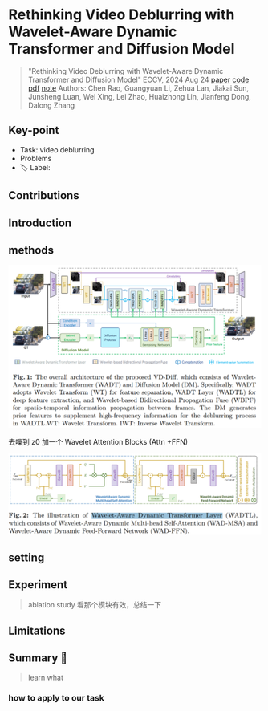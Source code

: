 # Rethinking Video Deblurring with Wavelet-Aware Dynamic Transformer and Diffusion Model

> "Rethinking Video Deblurring with Wavelet-Aware Dynamic Transformer and Diffusion Model" ECCV, 2024 Aug 24
> [paper](http://arxiv.org/abs/2408.13459v1) [code](https://github.com/Chen-Rao/VD-Diff) [pdf](./2024_08_ECCV_Rethinking-Video-Deblurring-with-Wavelet-Aware-Dynamic-Transformer-and-Diffusion-Model.pdf) [note](./2024_08_ECCV_Rethinking-Video-Deblurring-with-Wavelet-Aware-Dynamic-Transformer-and-Diffusion-Model_Note.md)
> Authors: Chen Rao, Guangyuan Li, Zehua Lan, Jiakai Sun, Junsheng Luan, Wei Xing, Lei Zhao, Huaizhong Lin, Jianfeng Dong, Dalong Zhang

## Key-point

- Task: video deblurring
- Problems
- :label: Label:

## Contributions



## Introduction



## methods

![fig1](docs/2024_08_ECCV_Rethinking-Video-Deblurring-with-Wavelet-Aware-Dynamic-Transformer-and-Diffusion-Model_Note/fig1.png)

去噪到 z0 加一个 Wavelet Attention Blocks (Attn +FFN)

![fig2](docs/2024_08_ECCV_Rethinking-Video-Deblurring-with-Wavelet-Aware-Dynamic-Transformer-and-Diffusion-Model_Note/fig2.png)





## setting

## Experiment

> ablation study 看那个模块有效，总结一下

## Limitations

## Summary :star2:

> learn what

### how to apply to our task

